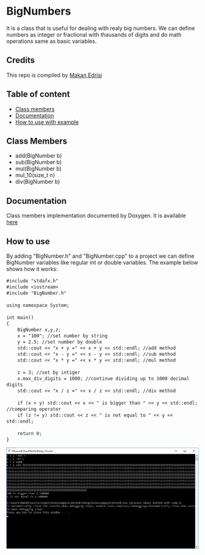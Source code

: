 BigNumbers
===========
It is a class that is useful for dealing with realy big numbers. We can define numbers as integer or fractional with thausands of digits and do math operations same as basic variables.

## Credits

This repo is compiled by [Makan Edrisi](https://github.com/makannew)

## Table of content
- [Class members](https://github.com/makannew/Big-Numbers/blob/master/README.md#Class-Members)
- [Documentation](https://github.com/makannew/Big-Numbers/blob/master/README.md#Documentation)
- [How to use with example](https://github.com/makannew/Big-Numbers/blob/master/README.md#how-to-use)

## Class Members
- add(BigNumber b)
- sub(BigNumber b)
- mul(BigNumber b)
- mul_10(size_t n)
- div(BigNumber b)

## Documentation
Class members implementation documented by Doxygen. It is available [here](https://makannew.github.io/Big-Numbers/)

## How to use
By adding "BigNumber.h" and "BigNumber.cpp" to a project we can define BigNumber variables like regular int or double variables.
The example below shows how it works:
```
#include "stdafx.h"
#include <iostream>
#include "BigNumber.h"

using namespace System;

int main()
{
	BigNumber x,y,z;
	x = "100"; //set number by string
	y = 2.5; //set number by double
	std::cout << "x + y =" << x + y << std::endl; //add method
	std::cout << "x - y =" << x - y << std::endl; //sub method
	std::cout << "x * y =" << x * y << std::endl; //mul method

	z = 3; //set by intiger
	x.max_div_digits = 1000; //continue dividing up to 1000 decimal digits
	std::cout << "x / z =" << x / z << std::endl; //div method

	if (x > y) std::cout << x << " is bigger than " << y << std::endl; //comparing operator
	if (z != y) std::cout << z << " is not equal to " << y << std::endl; 

    return 0;
}
```
![result](screenshot.jpg)
